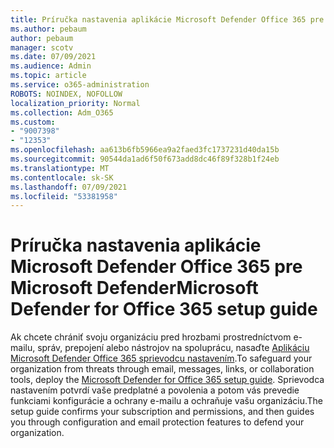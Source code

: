 ```yaml
---
title: Príručka nastavenia aplikácie Microsoft Defender Office 365 pre Microsoft Defender
ms.author: pebaum
author: pebaum
manager: scotv
ms.date: 07/09/2021
ms.audience: Admin
ms.topic: article
ms.service: o365-administration
ROBOTS: NOINDEX, NOFOLLOW
localization_priority: Normal
ms.collection: Adm_O365
ms.custom:
- "9007398"
- "12353"
ms.openlocfilehash: aa613b6fb5966ea9a2faed3fc1737231d40da15b
ms.sourcegitcommit: 90544da1ad6f50f673add8dc46f89f328b1f24eb
ms.translationtype: MT
ms.contentlocale: sk-SK
ms.lasthandoff: 07/09/2021
ms.locfileid: "53381958"
---
```

# <a name="microsoft-defender-for-office-365-setup-guide"></a><span data-ttu-id="590a0-102">Príručka nastavenia aplikácie Microsoft Defender Office 365 pre Microsoft Defender</span><span class="sxs-lookup"><span data-stu-id="590a0-102">Microsoft Defender for Office 365 setup guide</span></span>

<span data-ttu-id="590a0-103">Ak chcete chrániť svoju organizáciu pred hrozbami prostredníctvom e-mailu, správ, prepojení alebo nástrojov na spoluprácu, nasaďte [Aplikáciu Microsoft Defender Office 365 sprievodcu nastavením](https://admin.microsoft.com/adminportal/home#/modernonboarding/office365advancedthreatprotectionadvisor).</span><span class="sxs-lookup"><span data-stu-id="590a0-103">To safeguard your organization from threats through email, messages, links, or collaboration tools, deploy the [Microsoft Defender for Office 365‎ setup guide](https://admin.microsoft.com/adminportal/home#/modernonboarding/office365advancedthreatprotectionadvisor).</span></span> <span data-ttu-id="590a0-104">Sprievodca nastavením potvrdí vaše predplatné a povolenia a potom vás prevedie funkciami konfigurácie a ochrany e-mailu a ochraňuje vašu organizáciu.</span><span class="sxs-lookup"><span data-stu-id="590a0-104">The setup guide confirms your subscription and permissions, and then guides you through configuration and email protection features to defend your organization.</span></span>